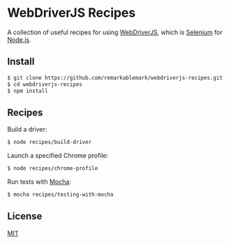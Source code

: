 # WebDriverJS Recipes

A collection of useful recipes for using [WebDriverJS](https://github.com/SeleniumHQ/selenium/wiki/WebDriverJs), which is [Selenium](http://www.seleniumhq.org) for [Node.js](https://nodejs.org).

## Install

```sh
$ git clone https://github.com/remarkablemark/webdriverjs-recipes.git
$ cd webdriverjs-recipes
$ npm install
```

## Recipes

Build a driver:

```sh
$ node recipes/build-driver
```

Launch a specified Chrome profile:

```sh
$ node recipes/chrome-profile
```

Run tests with [Mocha](https://mochajs.org):

```sh
$ mocha recipes/testing-with-mocha
```

## License

[MIT](https://github.com/remarkablemark/webdriverjs-recipes/blob/master/LICENSE)
